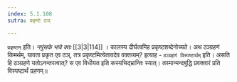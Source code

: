 ```yaml
---
index: 5.1.108
sutra: प्रकृष्टे ठञ्

---
```

   `प्रकृष्टम्` इति। _नपुंसके भावे क्तः_ [[3|3|114]] । कालस्य दीर्घत्वमिह प्रकृष्टशब्देनोच्यते। अथ ठञ्ग्रहणं किमर्थम्, यावता प्रकृत एव ठञ्, तत्र प्रकृष्टमित्येतावदेव वक्तव्यम्? इत्याह - `ठञ्ग्रहणं विस्पष्टार्थम्` इति। असति हि ठञ्ग्रहणे यतोऽनन्तरत्वात्? स एव विधीयत इति कस्यचिद्भ्रान्तिः स्यात्। तस्मान्मन्दबुद्धि प्रवक्तारं प्रति विस्पष्टार्थं ग्रहणम्॥